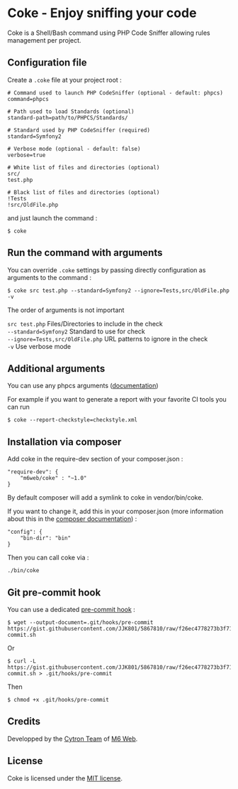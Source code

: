 # Coke - Enjoy sniffing your code

Coke is a Shell/Bash command using PHP Code Sniffer allowing rules management per project.

## Configuration file

Create a `.coke` file at your project root :

```
# Command used to launch PHP CodeSniffer (optional - default: phpcs)
command=phpcs
 
# Path used to load Standards (optional)
standard-path=path/to/PHPCS/Standards/

# Standard used by PHP CodeSniffer (required)
standard=Symfony2
 
# Verbose mode (optional - default: false)
verbose=true
 
# White list of files and directories (optional)
src/
test.php
 
# Black list of files and directories (optional)
!Tests
!src/OldFile.php
```

and just launch the command :

```shell
$ coke
```

## Run the command with arguments

You can override `.coke` settings by passing directly configuration as arguments to the command :

```shell
$ coke src test.php --standard=Symfony2 --ignore=Tests,src/OldFile.php -v
```

The order of arguments is not important

`src test.php`                   Files/Directories to include in the check  
`--standard=Symfony2`            Standard to use for check  
`--ignore=Tests,src/OldFile.php` URL patterns to ignore in the check  
`-v`                             Use verbose mode  


## Additional arguments

You can use any phpcs arguments ([documentation](https://github.com/squizlabs/PHP_CodeSniffer/wiki/Configuration-Options))

For example if you want to generate a report with your favorite CI tools you can run 

```shell
$ coke --report-checkstyle=checkstyle.xml
```

## Installation via composer

Add coke in the require-dev section of your composer.json :

```
"require-dev": {
    "m6web/coke" : "~1.0"
}
```

By default composer will add a symlink to coke in vendor/bin/coke.

If you want to change it, add this in your composer.json (more information about this in the [composer documentation](http://getcomposer.org/doc/articles/vendor-binaries.md)) :

```
"config": {
    "bin-dir": "bin"
}
```

Then you can call coke via :

```
./bin/coke
```

## Git pre-commit hook

You can use a dedicated [pre-commit hook](https://gist.github.com/JJK801/5867810) :

```
$ wget --output-document=.git/hooks/pre-commit https://gist.githubusercontent.com/JJK801/5867810/raw/f26ec4778273b3f7140428252ab31951de2faba4/pre-commit.sh
```

Or

```
$ curl -L https://gist.githubusercontent.com/JJK801/5867810/raw/f26ec4778273b3f7140428252ab31951de2faba4/pre-commit.sh > .git/hooks/pre-commit
```

Then

```
$ chmod +x .git/hooks/pre-commit
```

## Credits

Developped by the [Cytron Team](http://cytron.fr/) of [M6 Web](http://tech.m6web.fr/).

## License

Coke is licensed under the [MIT license](LICENSE).
